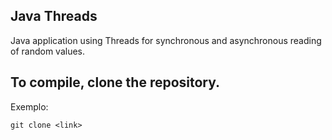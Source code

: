 ## Java Threads

Java application using Threads for synchronous and asynchronous reading of random values.

## To compile, clone the repository.

Exemplo:
```
git clone <link>
```

